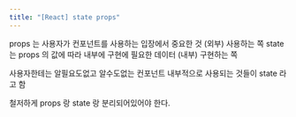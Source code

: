 ```yaml
---
title: "[React] state props"
---
```


props 는 사용자가 컨포넌트를 사용하는 입장에서 중요한 것 (외부) 사용하는 쪽
state 는 props 의 값에 따라 내부에 구현에 필요한 데이터 (내부) 구현하는 쪽

사용자한테는 알필요도없고 알수도없는 컨포넌트 내부적으로 사용되는 것들이 state 라고 함

철저하게 props 랑 state 랑 분리되어있어야 한다.
